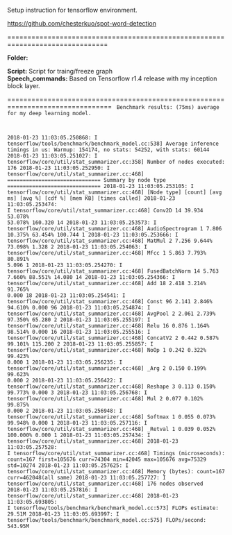Setup instruction for tensorflow environment.

https://github.com/chesterkuo/spot-word-detection

===============================================================================

**Folder:**
<br />

**Script:**  Script for traing/freeze graph <br />
**Speech_commands:**  Based on Tensorflow r1.4 release with my inception block layer.<br />



================================================================================
<code>
Benchmark results: (75ms) average for my deep learning model.

2018-01-23 11:03:05.250868: I tensorflow/tools/benchmark/benchmark_model.cc:538] Average inference timings in us: Warmup: 154174, no stats: 54252, with stats: 60144
2018-01-23 11:03:05.251027: I tensorflow/core/util/stat_summarizer.cc:358] Number of nodes executed: 176
2018-01-23 11:03:05.252950: I tensorflow/core/util/stat_summarizer.cc:468] ============================== Summary by node type ==============================
2018-01-23 11:03:05.253105: I tensorflow/core/util/stat_summarizer.cc:468] 	             [Node type]	  [count]	  [avg ms]	    [avg %]	    [cdf %]	  [mem KB]	[times called]
2018-01-23 11:03:05.253474: I tensorflow/core/util/stat_summarizer.cc:468] 	                  Conv2D	       14	    39.934	    53.078%	    53.078%	   160.320	       14
2018-01-23 11:03:05.253573: I tensorflow/core/util/stat_summarizer.cc:468] 	        AudioSpectrogram	        1	     7.806	    10.375%	    63.454%	   100.744	        1
2018-01-23 11:03:05.253666: I tensorflow/core/util/stat_summarizer.cc:468] 	                  MatMul	        2	     7.256	     9.644%	    73.098%	     1.328	        2
2018-01-23 11:03:05.254063: I tensorflow/core/util/stat_summarizer.cc:468] 	                    Mfcc	        1	     5.863	     7.793%	    80.891%	     5.096	        1
2018-01-23 11:03:05.254270: I tensorflow/core/util/stat_summarizer.cc:468] 	          FusedBatchNorm	       14	     5.763	     7.660%	    88.551%	    14.080	       14
2018-01-23 11:03:05.254366: I tensorflow/core/util/stat_summarizer.cc:468] 	                     Add	       18	     2.418	     3.214%	    91.765%	     0.000	       18
2018-01-23 11:03:05.254541: I tensorflow/core/util/stat_summarizer.cc:468] 	                   Const	       96	     2.141	     2.846%	    94.610%	     0.000	       96
2018-01-23 11:03:05.254874: I tensorflow/core/util/stat_summarizer.cc:468] 	                 AvgPool	        2	     2.061	     2.739%	    97.350%	    65.280	        2
2018-01-23 11:03:05.255197: I tensorflow/core/util/stat_summarizer.cc:468] 	                    Relu	       16	     0.876	     1.164%	    98.514%	     0.000	       16
2018-01-23 11:03:05.255516: I tensorflow/core/util/stat_summarizer.cc:468] 	                ConcatV2	        2	     0.442	     0.587%	    99.101%	   115.200	        2
2018-01-23 11:03:05.255857: I tensorflow/core/util/stat_summarizer.cc:468] 	                    NoOp	        1	     0.242	     0.322%	    99.423%	     0.000	        1
2018-01-23 11:03:05.256235: I tensorflow/core/util/stat_summarizer.cc:468] 	                    _Arg	        2	     0.150	     0.199%	    99.623%	     0.000	        2
2018-01-23 11:03:05.256422: I tensorflow/core/util/stat_summarizer.cc:468] 	                 Reshape	        3	     0.113	     0.150%	    99.773%	     0.000	        3
2018-01-23 11:03:05.256768: I tensorflow/core/util/stat_summarizer.cc:468] 	                     Mul	        2	     0.077	     0.102%	    99.875%	     0.000	        2
2018-01-23 11:03:05.256948: I tensorflow/core/util/stat_summarizer.cc:468] 	                 Softmax	        1	     0.055	     0.073%	    99.948%	     0.000	        1
2018-01-23 11:03:05.257116: I tensorflow/core/util/stat_summarizer.cc:468] 	                 _Retval	        1	     0.039	     0.052%	   100.000%	     0.000	        1
2018-01-23 11:03:05.257434: I tensorflow/core/util/stat_summarizer.cc:468] 
2018-01-23 11:03:05.257528: I tensorflow/core/util/stat_summarizer.cc:468] Timings (microseconds): count=167 first=105676 curr=74304 min=42045 max=105676 avg=75329 std=10274
2018-01-23 11:03:05.257625: I tensorflow/core/util/stat_summarizer.cc:468] Memory (bytes): count=167 curr=462048(all same)
2018-01-23 11:03:05.257727: I tensorflow/core/util/stat_summarizer.cc:468] 176 nodes observed
2018-01-23 11:03:05.257816: I tensorflow/core/util/stat_summarizer.cc:468] 
2018-01-23 11:03:05.693805: I tensorflow/tools/benchmark/benchmark_model.cc:573] FLOPs estimate: 29.51M
2018-01-23 11:03:05.693997: I tensorflow/tools/benchmark/benchmark_model.cc:575] FLOPs/second: 543.95M
</code>
